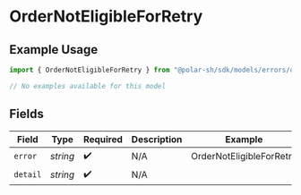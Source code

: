 # OrderNotEligibleForRetry

## Example Usage

```typescript
import { OrderNotEligibleForRetry } from "@polar-sh/sdk/models/errors/ordernoteligibleforretry.js";

// No examples available for this model
```

## Fields

| Field                    | Type                     | Required                 | Description              | Example                  |
| ------------------------ | ------------------------ | ------------------------ | ------------------------ | ------------------------ |
| `error`                  | *string*                 | :heavy_check_mark:       | N/A                      | OrderNotEligibleForRetry |
| `detail`                 | *string*                 | :heavy_check_mark:       | N/A                      |                          |